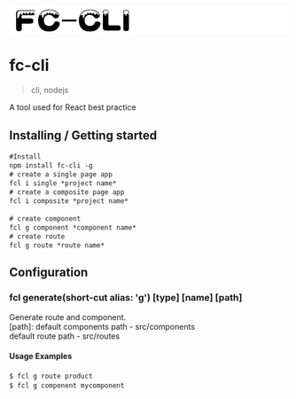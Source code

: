 ![Logo of the project](./logo.png)

# fc-cli
> cli, nodejs

A tool used for React best practice

## Installing / Getting started

```shell
#Install
npm install fc-cli -g
# create a single page app
fcl i single *project name*
# create a composite page app
fcl i composite *project name*

# create component
fcl g component *component name*
# create route
fcl g route *route name*
```

## Configuration

### fcl generate(short-cut alias: 'g') [type] [name] [path]  

Generate route and component.  
[path]: default components path - src/components  
default route path - src/routes

#### Usage Examples

```bash
$ fcl g route product
$ fcl g component mycomponent
```
